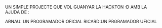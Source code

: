 

UN SIMPLE PROJECTE QUE VOL GUANYAR LA HACKTON :D
AMB LA AJUDA DE :


ARNAU: UN PROGRAMADOR OFICIAL
RICARD:UN PRGRAMADOR UFICIAL